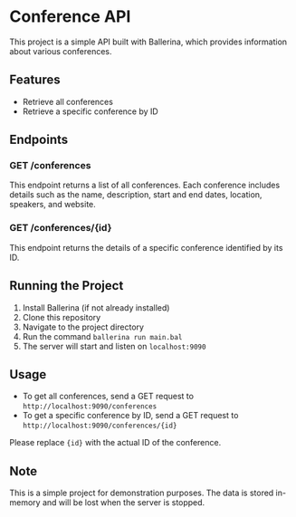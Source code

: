 # Conference API

This project is a simple API built with Ballerina, which provides information about various conferences.

## Features

- Retrieve all conferences
- Retrieve a specific conference by ID

## Endpoints

### GET /conferences

This endpoint returns a list of all conferences. Each conference includes details such as the name, description, start and end dates, location, speakers, and website.

### GET /conferences/{id}

This endpoint returns the details of a specific conference identified by its ID.

## Running the Project

1. Install Ballerina (if not already installed)
2. Clone this repository
3. Navigate to the project directory
4. Run the command `ballerina run main.bal`
5. The server will start and listen on `localhost:9090`

## Usage

- To get all conferences, send a GET request to `http://localhost:9090/conferences`
- To get a specific conference by ID, send a GET request to `http://localhost:9090/conferences/{id}`

Please replace `{id}` with the actual ID of the conference.

## Note

This is a simple project for demonstration purposes. The data is stored in-memory and will be lost when the server is stopped.